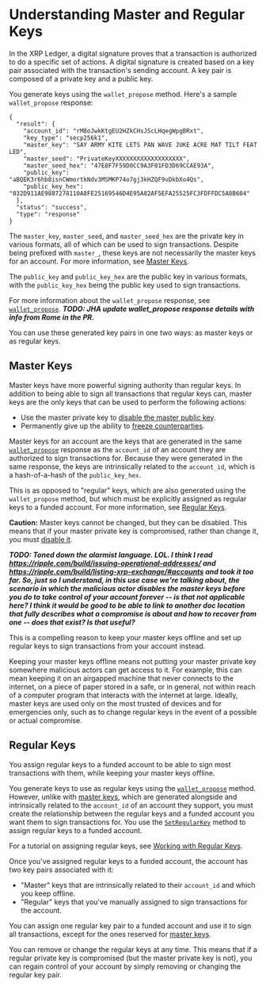 # Understanding Master and Regular Keys

In the XRP Ledger, a digital signature proves that a transaction is authorized to do a specific set of actions. A digital signature is created based on a key pair associated with the transaction's sending account. A key pair is composed of a private key and a public key.

You generate keys using the `wallet_propose` method. Here's a sample `wallet_propose` response:

```
{
  "result": {
    "account_id": "rM8oJwkKtgEU2HZkCHsJScLHqegWpgBRxt",
    "key_type": "secp256k1",
    "master_key": "SAY ARMY KITE LETS PAN WAVE JUKE ACRE MAT TILT FEAT LED",
    "master_seed": "PrivateKeyXXXXXXXXXXXXXXXXXXX",
    "master_seed_hex": "47E8F7F59D0CC9A3F01FD3D69CCAE93A",
    "public_key": "aBQEK3r6hb8isnCWmortkNdv3MSMKP74o7gj3kHZQF9vDkbXo4Qs",
    "public_key_hex": "032D911AE9887278110A8FE25169546D4E95A82AF5EFA25525FC3FDFFDC5A8B604"
  },
  "status": "success",
  "type": "response"
}
```

The `master_key`, `master_seed`, and `master_seed_hex` are the private key in various formats, all of which can be used to sign transactions. Despite being prefixed with `master_`, these keys are not necessarily the master keys for an account. For more information, see [Master Keys](#master-keys).

The `public_key` and `public_key_hex` are the public key in various formats, with the `public_key_hex` being the public key used to sign transactions.

For more information about the `wallet_propose` response, see [`wallet_propose`](reference-rippled.html#wallet-propose). ***TODO: JHA update wallet_propose response details with info from Rome in the PR.***

You can use these generated key pairs in one two ways: as master keys or as regular keys.


## Master Keys

Master keys have more powerful signing authority than regular keys. In addition to being able to sign all transactions that regular keys can, master keys are the only keys that can be used to perform the following actions:

* Use the master private key to [disable the master public key](#accountset-flags).
* Permanently give up the ability to [freeze counterparties](concept-freeze.html#no-freeze).

Master keys for an account are the keys that are generated in the same [`wallet_propose`](reference-rippled.html#wallet-propose) response as the `account_id` of an account they are authorized to sign transactions for. Because they were generated in the same response, the keys are intrinsically related to the `account_id`, which is a hash-of-a-hash of the `public_key_hex`.

This is as opposed to "regular" keys, which are also generated using the `wallet_propose` method, but which must be explicitly assigned as regular keys to a funded account. For more information, see [Regular Keys](#regular-keys).

**Caution:** Master keys cannot be changed, but they can be disabled. This means that if your master private key is compromised, rather than change it, you must [disable it]().

***TODO: Toned down the alarmist language. LOL. I think I read https://ripple.com/build/issuing-operational-addresses/ and https://ripple.com/build/listing-xrp-exchange/#accounts and took it too far. So, just so I understand, in this use case we're talking about, the scenario in which the malicious actor disables the master keys before you do to take control of your account forever -- is that not applicable here? I think it would be good to be able to link to another doc location that fully describes what a compromise is about and how to recover from one -- does that exist? Is that useful?***

This is a compelling reason to keep your master keys offline and set up regular keys to sign transactions from your account instead.

Keeping your master keys offline means not putting your master private key somewhere malicious actors can get access to it. For example, this can mean keeping it on an airgapped machine that never connects to the internet, on a piece of paper stored in a safe, or in general, not within reach of a computer program that interacts with the internet at large. Ideally, master keys are used only on the most trusted of devices and for emergencies only, such as to change regular keys in the event of a possible or actual compromise.


## Regular Keys

You assign regular keys to a funded account to be able to sign most transactions with them, while keeping your master keys offline.

You generate keys to use as regular keys using the [`wallet_propose`](reference-rippled.html#wallet-propose) method. However, unlike with [master keys](#master-keys), which are generated alongside and intrinsically related to the `account_id` of an account they support, you must create the relationship between the regular keys and a funded account you want them to sign transactions for. You use the [`SetRegularKey`](reference-transaction-format.html#setregularkey) method to assign regular keys to a funded account.

For a tutorial on assigning regular keys, see [Working with Regular Keys](tutorial-regular-keys.html).

Once you've assigned regular keys to a funded account, the account has two key pairs associated with it:

* "Master" keys that are intrinsically related to their `account_id` and which you keep offline.
* "Regular" keys that you've manually assigned to sign transactions for the account.

You can assign one regular key pair to a funded account and use it to sign all transactions, except for the ones reserved for [master keys](#master-keys).

You can remove or change the regular keys at any time. This means that if a regular private key is compromised (but the master private key is not), you can regain control of your account by simply removing or changing the regular key pair.
